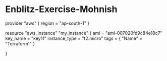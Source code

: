 # Enblitz-Exercise-Mohnish
provider "aws" {
  region = "ap-south-1"
}

resource "aws_instance" "my_instance" {
  ami           = "ami-007020fd9c84e18c7"
  key_name      = "key11"
  instance_type = "t2.micro"
  tags = {
    "Name" = "Terraform1"
  }

}
